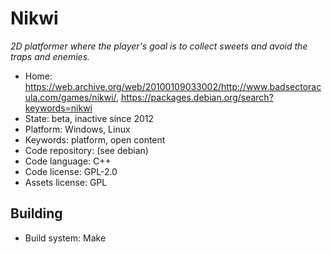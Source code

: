 # Nikwi

_2D platformer where the player's goal is to collect sweets and avoid the traps and enemies._

- Home: https://web.archive.org/web/20100109033002/http://www.badsectoracula.com/games/nikwi/, https://packages.debian.org/search?keywords=nikwi
- State: beta, inactive since 2012
- Platform: Windows, Linux
- Keywords: platform, open content
- Code repository: (see debian)
- Code language: C++
- Code license: GPL-2.0
- Assets license: GPL

## Building

- Build system: Make
